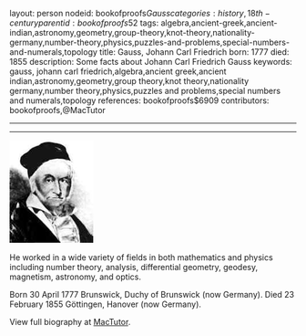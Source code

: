 layout: person
nodeid: bookofproofs$Gauss
categories: history,18th-century
parentid: bookofproofs$52
tags: algebra,ancient-greek,ancient-indian,astronomy,geometry,group-theory,knot-theory,nationality-germany,number-theory,physics,puzzles-and-problems,special-numbers-and-numerals,topology
title: Gauss, Johann Carl Friedrich
born: 1777
died: 1855
description: Some facts about Johann Carl Friedrich Gauss
keywords: gauss, johann carl friedrich,algebra,ancient greek,ancient indian,astronomy,geometry,group theory,knot theory,nationality germany,number theory,physics,puzzles and problems,special numbers and numerals,topology
references: bookofproofs$6909
contributors: bookofproofs,@MacTutor

---


---

![Gauss.jpg](https://github.com/bookofproofs/bookofproofs.github.io/blob/main/_sources/_assets/images/portraits/Gauss.jpg?raw=true)

He worked in a wide variety of fields in both mathematics and physics including number theory, analysis, differential geometry, geodesy, magnetism, astronomy, and optics.

Born 30 April 1777 Brunswick, Duchy of Brunswick (now Germany). Died 23 February 1855 Göttingen, Hanover (now Germany).


View full biography at [MacTutor](https://mathshistory.st-andrews.ac.uk/Biographies/Gauss/).